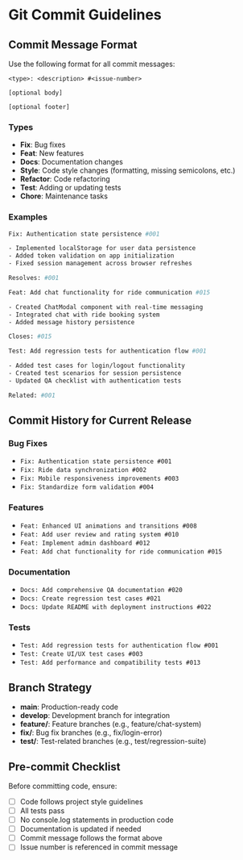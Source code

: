 # Git Commit Guidelines

## Commit Message Format

Use the following format for all commit messages:

```
<type>: <description> #<issue-number>

[optional body]

[optional footer]
```

### Types
- **Fix**: Bug fixes
- **Feat**: New features
- **Docs**: Documentation changes
- **Style**: Code style changes (formatting, missing semicolons, etc.)
- **Refactor**: Code refactoring
- **Test**: Adding or updating tests
- **Chore**: Maintenance tasks

### Examples

```bash
Fix: Authentication state persistence #001

- Implemented localStorage for user data persistence
- Added token validation on app initialization
- Fixed session management across browser refreshes

Resolves: #001
```

```bash
Feat: Add chat functionality for ride communication #015

- Created ChatModal component with real-time messaging
- Integrated chat with ride booking system
- Added message history persistence

Closes: #015
```

```bash
Test: Add regression tests for authentication flow #001

- Added test cases for login/logout functionality
- Created test scenarios for session persistence
- Updated QA checklist with authentication tests

Related: #001
```

## Commit History for Current Release

### Bug Fixes
- `Fix: Authentication state persistence #001`
- `Fix: Ride data synchronization #002`
- `Fix: Mobile responsiveness improvements #003`
- `Fix: Standardize form validation #004`

### Features
- `Feat: Enhanced UI animations and transitions #008`
- `Feat: Add user review and rating system #010`
- `Feat: Implement admin dashboard #012`
- `Feat: Add chat functionality for ride communication #015`

### Documentation
- `Docs: Add comprehensive QA documentation #020`
- `Docs: Create regression test cases #021`
- `Docs: Update README with deployment instructions #022`

### Tests
- `Test: Add regression tests for authentication flow #001`
- `Test: Create UI/UX test cases #003`
- `Test: Add performance and compatibility tests #013`

## Branch Strategy

- **main**: Production-ready code
- **develop**: Development branch for integration
- **feature/**: Feature branches (e.g., feature/chat-system)
- **fix/**: Bug fix branches (e.g., fix/login-error)
- **test/**: Test-related branches (e.g., test/regression-suite)

## Pre-commit Checklist

Before committing code, ensure:
- [ ] Code follows project style guidelines
- [ ] All tests pass
- [ ] No console.log statements in production code
- [ ] Documentation is updated if needed
- [ ] Commit message follows the format above
- [ ] Issue number is referenced in commit message
